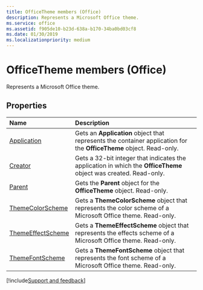 ```yaml
---
title: OfficeTheme members (Office)
description: Represents a Microsoft Office theme.
ms.service: office
ms.assetid: f905de10-b23d-638a-b170-34ba0bd03cf8
ms.date: 01/30/2019
ms.localizationpriority: medium
---
```



# OfficeTheme members (Office)

Represents a Microsoft Office theme.

## Properties

|Name|Description|
|:-----|:-----|
|[Application](../../Office.OfficeTheme.Application.md)|Gets an **Application** object that represents the container application for the **OfficeTheme** object. Read-only.|
|[Creator](../../Office.OfficeTheme.Creator.md)|Gets a 32-bit integer that indicates the application in which the **OfficeTheme** object was created. Read-only.|
|[Parent](../../Office.OfficeTheme.Parent.md)|Gets the **Parent** object for the **OfficeTheme** object. Read-only.|
|[ThemeColorScheme](../../Office.OfficeTheme.ThemeColorScheme.md)|Gets a **ThemeColorScheme** object that represents the color scheme of a Microsoft Office theme. Read-only.|
|[ThemeEffectScheme](../../Office.OfficeTheme.ThemeEffectScheme.md)|Gets a **ThemeEffectScheme** object that represents the effects scheme of a Microsoft Office theme. Read-only.|
|[ThemeFontScheme](../../Office.OfficeTheme.ThemeFontScheme.md)|Gets a **ThemeFontScheme** object that represents the font scheme of a Microsoft Office theme. Read-only.|

[!include[Support and feedback](~/includes/feedback-boilerplate.md)]